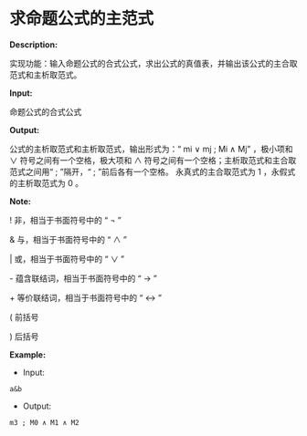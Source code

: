 # 求命题公式的主范式

**Description:**

实现功能：输入命题公式的合式公式，求出公式的真值表，并输出该公式的主合取范式和主析取范式。

**Input:**

命题公式的合式公式

**Output:**

公式的主析取范式和主析取范式，输出形式为：“ mi ∨ mj ; Mi ∧ Mj” ，极小项和 ∨ 符号之间有一个空格，极大项和 ∧ 符号之间有一个空格；主析取范式和主合取范式之间用“ ; ”隔开，“ ; ”前后各有一个空格。 永真式的主合取范式为 1 ，永假式的主析取范式为 0 。

**Note:**

! 非，相当于书面符号中的 “ ¬ ”

& 与，相当于书面符号中的 “ ∧ ”

| 或，相当于书面符号中的 “ ∨ ”

\- 蕴含联结词，相当于书面符号中的 “ → ”

\+ 等价联结词，相当于书面符号中的 “ ↔ ”

( 前括号

) 后括号

**Example:**

- Input:

```
a&b
```

- Output:

```
m3 ; M0 ∧ M1 ∧ M2
```

